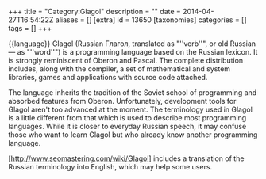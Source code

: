 +++
title = "Category:Glagol"
description = ""
date = 2014-04-27T16:54:22Z
aliases = []
[extra]
id = 13650
[taxonomies]
categories = []
tags = []
+++

{{language}}
Glagol (Russian Глагол, translated as "''verb''", or old Russian — as "''word''") is a programming language based on the Russian lexicon. It is strongly reminiscent of Oberon and Pascal. The complete distribution includes, along with the compiler, a set of mathematical and system libraries, games and applications with source code attached.

The language inherits the tradition of the Soviet school of programming and absorbed features from Oberon. Unfortunately, development tools for Glagol aren't too advanced at the moment. The terminology used in Glagol is a little different from that which is used to describe most programming languages. While it is closer to everyday Russian speech, it may confuse those who want to learn Glagol but who already know another programming language.

[http://www.seomastering.com/wiki/Glagol] includes a translation of the Russian terminology into English, which may help some users.
